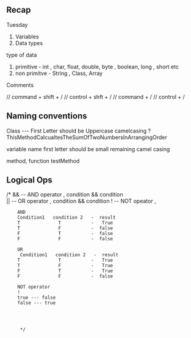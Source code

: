 ## Recap 

Tuesday 
1. Variables 
2. Data types


type of data 
1. primitive   - int , char, float, double, byte , boolean, long , short etc 
2.  non primitve  - String , Class, Array


Comments 

// command + shift + /
// control + shft + /
// command + /
// control + /


##  Naming conventions

Class --- First Letter should be Uppercase
camelcasing ?
ThisMethodCalcualtesTheSumOfTwoNumbersInArrangingOrder


variable name
first letter should be small
remaining camel casing

method, function
testMethod




## Logical Ops
/*
&& -- AND operator  ,  condition && condition  
|| -- OR operator , condition && condition
!  -- NOT opeator ,


        AND 
        Condition1   condition 2   -  result 
        T              T           -   True
        T              F           -  false
        F              T           -  false
        F              F           -  false
        
        OR 
         Condition1   condition 2   -  result 
        T              T           -   True
        T              F           -   True
        F              T           -   True
        F              F           -  false
        
        NOT operator 
        !
        true --- false 
        false --- true 
        
        
        
        
         */

